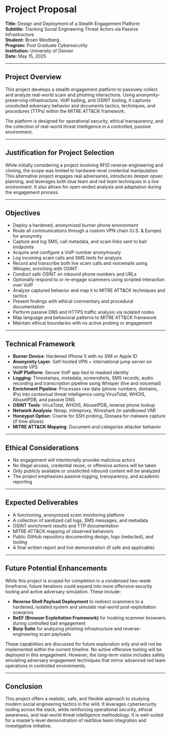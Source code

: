 # Project Proposal

**Title:** Design and Deployment of a Stealth Engagement Platform  
**Subtitle:** Tracking Social Engineering Threat Actors via Passive Infrastructure  
**Student:** Broen Westberg  
**Program:** Post Graduate Cybersecurity  
**Institution:** University of Denver  
**Date:** May 15, 2025  

---

## Project Overview

This project develops a stealth engagement platform to passively collect and analyze real-world scam and phishing interactions. Using anonymity-preserving infrastructure, VoIP baiting, and OSINT tooling, it captures unsolicited adversary behavior and documents tactics, techniques, and procedures (TTPs) within the MITRE ATT&CK framework.

The platform is designed for operational security, ethical transparency, and the collection of real-world threat intelligence in a controlled, passive environment.

---

## Justification for Project Selection

While initially considering a project involving RFID reverse-engineering and cloning, the scope was limited to hardware-level credential manipulation. This alternative project engages real adversaries, introduces deeper opsec planning, and leverages both blue team and red team techniques in a live environment. It also allows for open-ended analysis and adaptation during the engagement process.

---

## Objectives

- Deploy a hardened, anonymized burner phone environment  
- Route all communications through a custom VPN chain (U.S. & Europe) for anonymity
- Capture and log SMS, call metadata, and scam links sent to bait endpoints  
- Acquire and configure a VoIP number anonymously  
- Log incoming scam calls and SMS texts for analysis
- Record and transcribe both live scam calls and voicemails using Whisper, enriching with OSINT  
- Conduct safe OSINT on inbound phone numbers and URLs  
- Optionally respond to or re-engage scammers using scripted interaction over VoIP  
- Analyze captured behavior and map it to MITRE ATT&CK techniques and tactics  
- Present findings with ethical commentary and procedural documentation
- Perform passive DNS and HTTPS traffic analysis via isolated nodes  
- Map language and behavioral patterns to MITRE ATT&CK framework  
- Maintain ethical boundaries with no active probing or engagement  

---

## Technical Framework

- **Burner Device**: Hardened iPhone 5 with no SIM or Apple ID  
- **Anonymity Layer**: Self-hosted VPN + international jump server on remote VPS  
- **VoIP Platform**: Secure VoIP app tied to masked identity  
- **Logging**: Timestamps, metadata, screenshots, SMS records, audio recording and transcription pipeline using Whisper (live and voicemail)  
- **Enrichment Pipeline**: Processes raw data (phone numbers, domains, IPs) into contextual threat intelligence using VirusTotal, WHOIS, AbuseIPDB, and passive DNS  
- **OSINT Tools**: VirusTotal, WHOIS, AbuseIPDB, reverse phone lookup  
- **Network Analysis**: Nmap, mitmproxy, Wireshark (in sandboxed VM)  
- **Honeypot Option**: Cowrie for SSH probing, Dionaea for malware capture (if time allows)  
- **MITRE ATT&CK Mapping**: Document and categorize attacker behavior  

---

## Ethical Considerations

- No engagement will intentionally provoke malicious actors  
- No illegal access, credential reuse, or offensive actions will be taken  
- Only publicly available or unsolicited inbound content will be analyzed  
- The project emphasizes passive logging, transparency, and academic reporting  

---

## Expected Deliverables

- A functioning, anonymized scam monitoring platform  
- A collection of sanitized call logs, SMS messages, and metadata  
- OSINT enrichment results and TTP documentation  
- MITRE ATT&CK mapping of observed behaviors  
- Public GitHub repository documenting design, logs (redacted), and tooling  
- A final written report and live demonstration (if safe and applicable)  

---

## Future Potential Enhancements

While this project is scoped for completion in a condensed two-week timeframe, future iterations could expand into more offensive security tooling and active adversary simulation. These include:

- **Reverse Shell Payload Deployment** to redirect scammers to a hardened, isolated system and simulate real-world post-exploitation scenarios  
- **BeEF (Browser Exploitation Framework)** for hooking scammer browsers during controlled bait engagement  
- **Burp Suite** for analyzing phishing infrastructure and reverse-engineering scam payloads  

These capabilities are discussed for future exploration only and will not be implemented within the current timeline. No active offensive tooling will be deployed in this engagement. However, the long-term vision includes safely emulating adversary engagement techniques that mirror advanced red team operations in controlled environments.

---

## Conclusion

This project offers a realistic, safe, and flexible approach to studying modern social engineering tactics in the wild. It leverages cybersecurity tooling across the stack, while reinforcing operational security, ethical awareness, and real-world threat intelligence methodology. It is well-suited for a master’s-level demonstration of red/blue team integration and investigative initiative.
